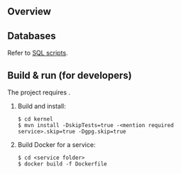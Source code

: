 ## <mention service name>

## Overview
<add overview of the service>

## Databases
Refer to [SQL scripts](db_scripts).

## Build & run (for developers)
The project requires <mention build tool>.
1. Build and install:
    ```
    $ cd kernel
    $ mvn install -DskipTests=true -<mention required service>.skip=true -Dgpg.skip=true
    ```
1. Build Docker for a service:
    ```
    $ cd <service folder>
    $ docker build -f Dockerfile